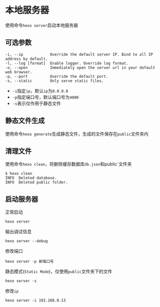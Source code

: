 
# 本地服务器

使用命令`hexo server`启动本地服务器

## 可选参数

    -i, --ip            Override the default server IP. Bind to all IP address by default.
    -l, --log [format]  Enable logger. Override log format.
    -o, --open          Immediately open the server url in your default web browser.
    -p, --port          Override the default port.
    -s, --static        Only serve static files.

* `-i`指定`ip`，默认`ip`为`0.0.0.0`
* `-p`指定端口号，默认端口号为`4000`
* `-s`表示仅作用于静态文件

## 静态文件生成

使用命令`hexo generate`生成静态文件，生成的文件保存在`public`文件夹内

## 清理文件

使用命令`hexo clean`，将删除缓存数据库`db.json`和public`文件夹

    $ hexo clean
    INFO  Deleted database.
    INFO  Deleted public folder.

## 启动服务器

正常启动

    hexo server

输出调试信息

    hexo server --debug

修改端口

    hexo server -p 新端口号

静态模式(`Static Mode`)，仅使用`public`文件夹下的文件

    hexo server -s

修改`ip`

    hexo server -i 192.168.0.13